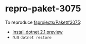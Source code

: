 # repro-paket-3075

To reproduce [fsprojects/Paket#3075](https://github.com/fsprojects/Paket/issues/3075):

* [Install dotnet 2.1 preview](https://github.com/dotnet/cli/blob/master/README.md#installers-and-binaries)
* run `dotnet restore`
